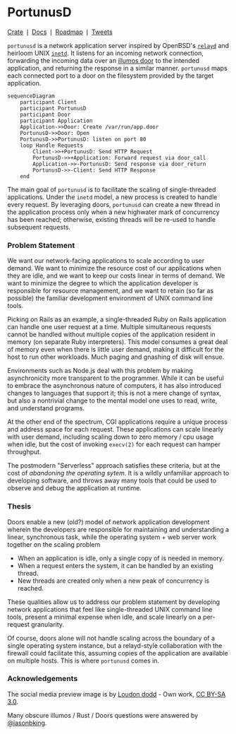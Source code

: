 # PortunusD
[Crate](https://crates.io/crates/portunusd)
&VerticalSeparator;
[Docs](https://docs.rs/portunusd)
&VerticalSeparator;
[Roadmap](https://github.com/robertdfrench/portunusd/blob/trunk/etc/ROADMAP.md)
&VerticalSeparator;
[Tweets](https://twitter.com/portunusd)

`portunusd` is a network application server inspired by OpenBSD's [`relayd`][1]
and heirloom UNIX [`inetd`][2].  It listens for an incoming network connection,
forwarding the incoming data over an [illumos door][3] to the intended
application, and returning the response in a similar manner.  `portunusd` maps
each connected port to a door on the filesystem provided by the target
application.

```mermaid
sequenceDiagram
    participant Client
    participant PortunusD
    participant Door
    participant Application
    Application->>Door: Create /var/run/app.door
    PortunusD->>Door: Open
    PortunusD->>PortunusD: listen on port 80
    loop Handle Requests
        Client->>+PortunusD: Send HTTP Request
        PortunusD->>+Application: Forward request via door_call
        Application->>-PortunusD: Send response via door_return
        PortunusD->>-Client: Send HTTP Response
    end
```

The main goal of `portunusd` is to facilitate the scaling of single-threaded
applications. Under the `inetd` model, a new process is created to handle every
request. By leveraging doors, `portunusd` can create a new thread in the
application process only when a new highwater mark of concurrency has been
reached; otherwise, existing threads will be re-used to handle subsequent
requests.

### Problem Statement
We want our network-facing applications to scale according to user demand. We
want to minimize the resource cost of our applications when they are idle, and
we want to keep our costs linear in terms of demand. We want to
minimize the degree to which the application developer is responsible for
resource management, and we want to retain (so far as possible) the familiar
development environment of UNIX command line tools.

Picking on Rails as an example, a single-threaded Ruby on Rails application can
handle one user request at a time. Multiple simultaneous requests cannot be
handled without multiple copies of the application resident in memory (on
separate Ruby interpreters). This model consumes a great deal of memory even
when there is little user demand, making it difficult for the host to run other
workloads. Much paging and gnashing of disk will ensue.

Environments such as Node.js deal with this problem by making asynchronicity
more transparent to the programmer. While it can be useful to embrace the
asynchronous nature of computers, it has also introduced changes to languages
that support it; this is not a mere change of syntax, but also a nontrivial
change to the mental model one uses to read, write, and understand programs.

At the other end of the spectrum, CGI applications require a unique process and
address space for each request. These applications can scale linearly with user
demand, including scaling down to zero memory / cpu usage when idle, but the
cost of invoking `execv(2)` for each request can hamper throughput.

The postmodern "Serverless" approach satisfies these criteria, but at the cost
of *abandoning the operating sytem*. It is a wildly unfamiliar approach to
developing software, and throws away many tools that could be used to observe
and debug the application at runtime.

### Thesis
Doors enable a new (old?) model of network application development wherein the
developers are responsible for maintaining and understanding a linear,
synchronous task, while the operating system + web server work together on the
scaling problem

* When an application is idle, only a single copy of is needed in memory.
* When a request enters the system, it can be handled by an existing thread.
* New threads are created only when a new peak of concurrency is reached.

These qualities allow us to address our problem statement by developing network
applications that feel like single-threaded UNIX command line tools, present a
minimal expense when idle, and scale linearly on a per-request granularity.

Of course, doors alone will not handle scaling across the boundary of a single
operating system instance, but a relayd-style collaboration with the firewall
could facilitate this, assuming copies of the application are available on
multiple hosts. This is where `portunusd` comes in.

### Acknowledgements
The social media preview image is by [Loudon dodd][4] - Own work, [CC BY-SA
3.0][5].

Many obscure illumos / Rust / Doors questions were answered by [@jasonbking][6].

<!-- References -->
[1]: https://github.com/openbsd/src/tree/master/usr.sbin/httpd
[2]: https://developer.ibm.com/technologies/linux/articles/au-spunix-inetd/
[3]: https://github.com/robertdfrench/revolving-door
[4]: https://commons.wikimedia.org/wiki/User:Loudon_dodd~commonswiki
[5]: https://creativecommons.org/licenses/by-sa/3.0
[6]: https://github.com/jasonbking
